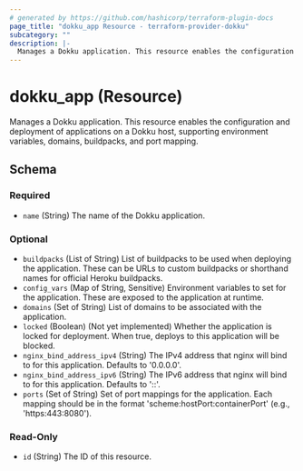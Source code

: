 ```yaml
---
# generated by https://github.com/hashicorp/terraform-plugin-docs
page_title: "dokku_app Resource - terraform-provider-dokku"
subcategory: ""
description: |-
  Manages a Dokku application. This resource enables the configuration and deployment of applications on a Dokku host, supporting environment variables, domains, buildpacks, and port mapping.
---
```


# dokku_app (Resource)

Manages a Dokku application. This resource enables the configuration and deployment of applications on a Dokku host, supporting environment variables, domains, buildpacks, and port mapping.



<!-- schema generated by tfplugindocs -->
## Schema

### Required

- `name` (String) The name of the Dokku application.

### Optional

- `buildpacks` (List of String) List of buildpacks to be used when deploying the application. These can be URLs to custom buildpacks or shorthand names for official Heroku buildpacks.
- `config_vars` (Map of String, Sensitive) Environment variables to set for the application. These are exposed to the application at runtime.
- `domains` (Set of String) List of domains to be associated with the application.
- `locked` (Boolean) (Not yet implemented) Whether the application is locked for deployment. When true, deploys to this application will be blocked.
- `nginx_bind_address_ipv4` (String) The IPv4 address that nginx will bind to for this application. Defaults to '0.0.0.0'.
- `nginx_bind_address_ipv6` (String) The IPv6 address that nginx will bind to for this application. Defaults to '::'.
- `ports` (Set of String) Set of port mappings for the application. Each mapping should be in the format 'scheme:hostPort:containerPort' (e.g., 'https:443:8080').

### Read-Only

- `id` (String) The ID of this resource.
